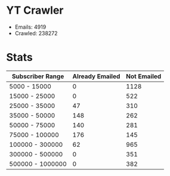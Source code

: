 # YT Crawler
- Emails: 4919
- Crawled: 238272

# Stats
| Subscriber Range  | Already Emailed | Not Emailed |
|-------|-------|-------|
| 5000 - 15000 | 0 | 1128 |
| 15000 - 25000 | 0 | 522 |
| 25000 - 35000 | 47 | 310 |
| 35000 - 50000 | 148 | 262 |
| 50000 - 75000 | 140 | 281 |
| 75000 - 100000 | 176 | 145 |
| 100000 - 300000 | 62 | 965 |
| 300000 - 500000 | 0 | 351 |
| 500000 - 1000000 | 0 | 382 |
